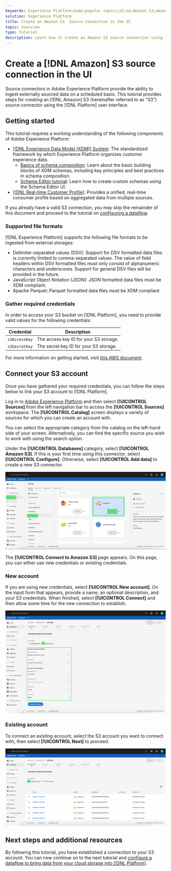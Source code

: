 ```yaml
---
keywords: Experience Platform;home;popular topics;S3;se;Amazon S3;amazon s3
solution: Experience Platform
title: Create an Amazon S3  Source Connection in the UI
topic: overview
type: Tutorial
description: Learn how to create an Amazon S3 source connection using the Adobe Experience Platform UI.
---
```


# Create a [!DNL Amazon] S3 source connection in the UI

Source connectors in Adobe Experience Platform provide the ability to ingest externally sourced data on a scheduled basis. This tutorial provides steps for creating an [!DNL Amazon] S3 (hereinafter referred to as "S3") source connector using the [!DNL Platform] user interface.

## Getting started

This tutorial requires a working understanding of the following components of Adobe Experience Platform:

-   [[!DNL Experience Data Model (XDM)] System](../../../../../xdm/home.md): The standardized framework by which Experience Platform organizes customer experience data.
    -   [Basics of schema composition](../../../../../xdm/schema/composition.md): Learn about the basic building blocks of XDM schemas, including key principles and best practices in schema composition.
    -   [Schema Editor tutorial](../../../../../xdm/tutorials/create-schema-ui.md): Learn how to create custom schemas using the Schema Editor UI.
-   [[!DNL Real-time Customer Profile]](../../../../../profile/home.md): Provides a unified, real-time consumer profile based on aggregated data from multiple sources.

If you already have a valid S3 connection, you may skip the remainder of this document and proceed to the tutorial on [configuring a dataflow](../../dataflow/batch/cloud-storage.md).

### Supported file formats

[!DNL Experience Platform] supports the following file formats to be ingested from external storages:

-   Delimiter-separated values (DSV): Support for DSV formatted data files is currently limited to comma-separated values. The value of field headers within DSV formatted files must only consist of alphanumeric characters and underscores. Support for general DSV files will be provided in the future.
-   JavaScript Object Notation (JSON): JSON formatted data files must be XDM compliant.
-   Apache Parquet: Parquet formatted data files must be XDM compliant.

### Gather required credentials

In order to access your S3 bucket on [!DNL Platform], you need to provide valid values for the following credentials:

| Credential | Description |
| ---------- | ----------- |
| `s3AccessKey` | The access key ID for your S3 storage. |
| `s3SecretKey` | The secret key ID for your S3 storage. |

For more information on getting started, visit [this AWS document](https://aws.amazon.com/blogs/security/wheres-my-secret-access-key/).

## Connect your S3 account

Once you have gathered your required credentials, you can follow the steps below to link your S3 account to [!DNL Platform].

Log in to [Adobe Experience Platform](https://platform.adobe.com) and then select **[!UICONTROL Sources]** from the left navigation bar to access the **[!UICONTROL Sources]** workspace. The **[!UICONTROL Catalog]** screen displays a variety of sources for which you can create an account with.

You can select the appropriate category from the catalog on the left-hand side of your screen. Alternatively, you can find the specific source you wish to work with using the search option.

Under the **[!UICONTROL Databases]** category, select **[!UICONTROL Amazon S3]**. If this is your first time using this connector, select **[!UICONTROL Configure]**. Otherwise, select **[!UICONTROL Add data]** to create a new S3 connector.

![catalog](../../../../images/tutorials/create/s3/catalog.png)

The **[!UICONTROL Connect to Amazon S3]** page appears. On this page, you can either use new credentials or existing credentials.

### New account

If you are using new credentials, select **[!UICONTROL New account]**. On the input form that appears, provide a name, an optional description, and your S3 credentials. When finished, select **[!UICONTROL Connect]** and then allow some time for the new connection to establish.

![connect](../../../../images/tutorials/create/s3/new.png)

### Existing account

To connect an existing account, select the S3 account you want to connect with, then select **[!UICONTROL Next]** to proceed.

![existing](../../../../images/tutorials/create/s3/existing.png)

## Next steps and additional resources

By following this tutorial, you have established a connection to your S3 account. You can now continue on to the next tutorial and [configure a dataflow to bring data from your cloud storage into [!DNL Platform]](../../dataflow/batch/cloud-storage.md).